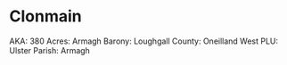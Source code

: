 # Clonmain

AKA: 380
Acres: Armagh
Barony: Loughgall
County: Oneilland West
PLU: Ulster
Parish: Armagh